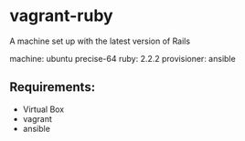 # vagrant-ruby
A machine set up with the latest version of Rails

machine: ubuntu precise-64
ruby: 2.2.2
provisioner: ansible

## Requirements:

- Virtual Box
- vagrant
- ansible

